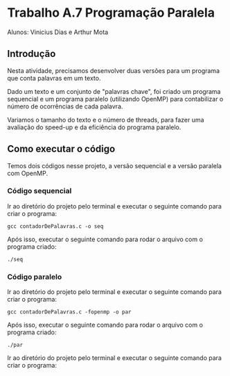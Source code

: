 # Trabalho A.7 Programação Paralela

Alunos: Vinicius Dias e Arthur Mota

## Introdução

Nesta atividade, precisamos desenvolver duas versões para um programa que conta palavras em um texto.

Dado um texto e um conjunto de "palavras chave", foi criado um programa sequencial e um programa paralelo (utilizando OpenMP) para contabilizar o número de ocorrências de cada palavra.

Variamos o tamanho do texto e o número de threads, para fazer uma avaliação do speed-up e da eficiência do programa paralelo.

## Como executar o código

Temos dois códigos nesse projeto, a versão sequencial e a versão paralela com OpenMP.

### Código sequencial

Ir ao diretório do projeto pelo terminal e executar o seguinte comando para criar o programa:

```
gcc contadorDePalavras.c -o seq
```

Após isso, executar o seguinte comando para rodar o arquivo com o programa criado: 

```
./seq
```

### Código paralelo

Ir ao diretório do projeto pelo terminal e executar o seguinte comando para criar o programa:

```
gcc contadorDePalavras.c -fopenmp -o par
```

Após isso, executar o seguinte comando para rodar o arquivo com o programa criado: 

```
./par
```

Ir ao diretório do projeto pelo terminal e executar o seguinte comando para criar o programa:

